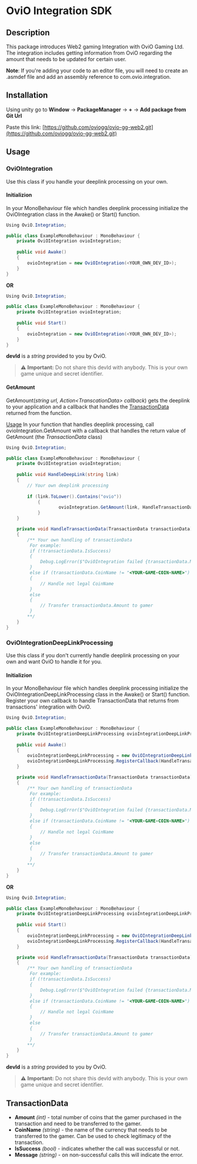 ﻿# OviO Integration SDK
## Description

This package introduces Web2 gaming Integration with OviO Gaming Ltd.
The integration includes getting information from OviO regarding the amount that needs to be updated for certain user.


**Note**: If you're adding your code to an editor file, you will need to create an .asmdef file and add an assembly reference to com.ovio.integration.
  

## Installation

Using unity go to **Window** -> **PackageManager** -> **+** -> **Add package from Git Url**

Paste this link:
[https://github.com/oviogg/ovio-gg-web2.git](https://github.com/oviogg/ovio-gg-web2.git)

## Usage

### OviOIntegration
Use this class if you handle your deeplink processing on your own.

#### Initializion
In your MonoBehaviour file which handles deeplink processing initialize the OviOIntegration class in the Awake() or Start() function.

```c#
Using OviO.Integration;

public class ExampleMonoBehaviour : MonoBehaviour {
	private OviOIntegration ovioIntegration;
	
	public void Awake()
	{
		ovioIntegration = new OviOIntegration(<YOUR_OWN_DEV_ID>);
	}
}
```

**OR**
```c#
Using OviO.Integration;

public class ExampleMonoBehaviour : MonoBehaviour {
	private OviOIntegration ovioIntegration;
	
	public void Start()
	{
		ovioIntegration = new OviOIntegration(<YOUR_OWN_DEV_ID>);
	}
}
```

**devId** is a *string* provided to you by OviO.

> ⚠️  **Important:** Do not share this devId with anybody. This is your own game unique and secret identifier.
  
  #### GetAmount
  GetAmount(*string url, Action\<TranscationData\> callback*) gets the deeplink to your application and a callback that handles the [TransactionData](#TransactionData) returned from the function.
  
  <u>Usage</u>
  In your function that handles deeplink processing, call ovioIntegration.GetAmount with a callback that handles the return value of GetAmount (the *TransactionData* class)
```c#
Using OviO.Integration;

public class ExampleMonoBehaviour : MonoBehaviour {
	private OviOIntegration ovioIntegration;
	
	public void HandleDeepLink(string link)
	{
		// Your own deeplink processing
		
		if (link.ToLower().Contains("ovio"))
        	{
            		ovioIntegration.GetAmount(link, HandleTransactionData);
        	}
	}

	private void HandleTransactionData(TransactionData transactionData)
	{
		/** Your own handling of transactionData
		 For example:
		 if (!transactionData.IsSuccess)
		 {
		     Debug.LogError($"OviOIntegration failed {transactionData.Message}");
		 }
		 else if (transactionData.CoinName != "<YOUR-GAME-COIN-NAME>")
		 {
		     // Handle not legal CoinName
		 }
		 else
		 {
			 // Transfer transactionData.Amount to gamer
		 }
		**/ 
	}
}
```

### OviOIntegrationDeepLinkProcessing
Use this class if you don't currently handle deeplink processing on your own and want OviO to handle it for you.

#### Initializion
In your MonoBehaviour file which handles deeplink processing initialize the OviOIntegrationDeepLinkProcessing class in the Awake() or Start() function.
Register your own callback to handle TransactionData that returns from transactions' integration with OviO.

```c#
Using OviO.Integration;

public class ExampleMonoBehaviour : MonoBehaviour {
	private OviOIntegrationDeepLinkProcessing ovioIntegrationDeepLinkProcessing;
	
	public void Awake()
	{
		ovioIntegrationDeepLinkProcessing = new OviOIntegrationDeepLinkProcessing(<YOUR_OWN_DEV_ID>);
		ovioIntegrationDeepLinkProcessing.RegisterCallback(HandleTransactionData);
	}

	private void HandleTransactionData(TransactionData transactionData)
	{
		/** Your own handling of transactionData
		 For example:
		 if (!transactionData.IsSuccess)
		 {
		     Debug.LogError($"OviOIntegration failed {transactionData.Message}");
		 }
		 else if (transactionData.CoinName != "<YOUR-GAME-COIN-NAME>")
		 {
		     // Handle not legal CoinName
		 }
		 else
		 {
			 // Transfer transactionData.Amount to gamer
		 }
		**/ 
	}
}
```

**OR**
```c#
Using OviO.Integration;

public class ExampleMonoBehaviour : MonoBehaviour {
	private OviOIntegrationDeepLinkProcessing ovioIntegrationDeepLinkProcessing;
	
	public void Start()
	{
		ovioIntegrationDeepLinkProcessing = new OviOIntegrationDeepLinkProcessing(<YOUR_OWN_DEV_ID>);
		ovioIntegrationDeepLinkProcessing.RegisterCallback(HandleTransactionData);
	}

	private void HandleTransactionData(TransactionData transactionData)
	{
		/** Your own handling of transactionData
		 For example:
		 if (!transactionData.IsSuccess)
		 {
		     Debug.LogError($"OviOIntegration failed {transactionData.Message}");
		 }
		 else if (transactionData.CoinName != "<YOUR-GAME-COIN-NAME>")
		 {
		     // Handle not legal CoinName
		 }
		 else
		 {
			 // Transfer transactionData.Amount to gamer
		 }
		**/ 
	}
}
```

**devId** is a *string* provided to you by OviO.

> ⚠️  **Important:** Do not share this devId with anybody. This is your own game unique and secret identifier.



<a name="TransactionData"></a>
## TransactionData 
+  **Amount**  *(int)* - total number of coins that the gamer purchased in the transaction and need to be transferred to the gamer.
+  **CoinName**  *(string)* - the name of the currency that needs to be transferred to the gamer. Can be used to check legitimacy of the transaction.
+  **IsSuccess**  *(bool)* - indicates whether the call was successful or not. 
+  **Message**  *(string)* - on non-successful calls this will indicate the error.
